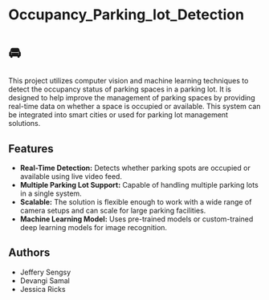 # Occupancy_Parking_lot_Detection
# :oncoming_automobile:
This project utilizes computer vision and machine learning techniques to detect the occupancy status of parking spaces in a parking lot. It is designed to help improve the management of parking spaces by providing real-time data on whether a space is occupied or available. This system can be integrated into smart cities or used for parking lot management solutions.

## Features

- **Real-Time Detection:** Detects whether parking spots are occupied or available using live video feed.
- **Multiple Parking Lot Support:** Capable of handling multiple parking lots in a single system.
- **Scalable:** The solution is flexible enough to work with a wide range of camera setups and can scale for large parking facilities.
- **Machine Learning Model:** Uses pre-trained models or custom-trained deep learning models for image recognition.

## Authors

- Jeffery Sengsy
- Devangi Samal
- Jessica Ricks
